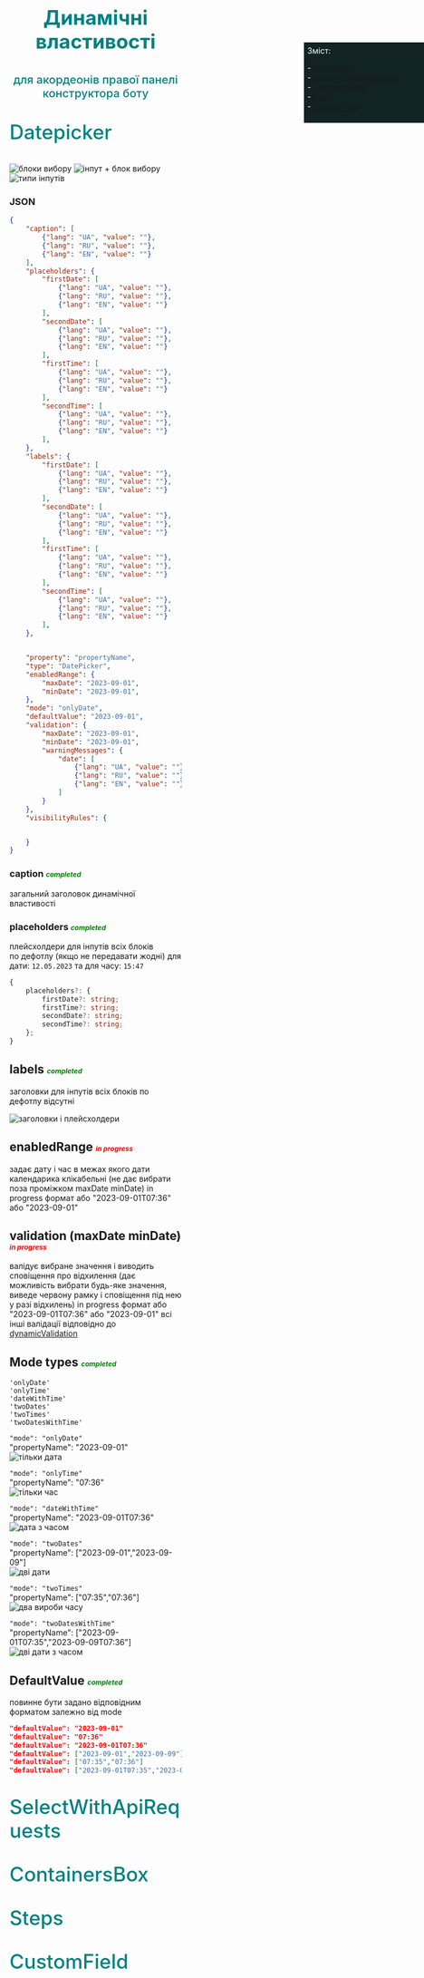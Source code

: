 <html>
    <head>
        <style>
            .heading1 {
                color: teal;
                font-weight:700;
                font-size: 35px;
                text-align: center;
            }
            .heading2 {
                color: teal;
                font-weight:500;
                font-size: 20px;
                text-align: center;
            }
            .menu {
                position: fixed;
                top:150px;
                right:0;
                background-color: #112323;
                width: 200px;
                padding: 6px;
                color: white;
            }
            .property {
                color: teal;
                font-weight:500;
                font-size: 35px;
            }
            .body {
                padding-right: 200px;
            }
            .inProgress {
                color: red;
                font-style: italic;
                font-size: 12px;
            }
            .completed {
                color: green;
                font-style: italic;
                font-size: 12px;
            }
        </style>
    </head>


<div class="body">

<p class="heading1">Динамічні властивості</p>
<p class="heading2">для акордеонів правої панелі конструктора боту</p>

<div id="menu" class="menu">Зміст:

-[Datepicker](#Datepicker)  
-[SelectWithApiRequests](#SelectWithApiRequests)  
-[ContainersBox](#ContainersBox)  
-[Steps](#Steps)  
-[CustomField](#CustomField)

</div>  



##
## <p id="Datepicker" class="property">Datepicker</p>

![блоки вибору](./images/dynamicProperties/datePicker/selectionBocks.jpg)
![інпут + блок вибору](./images/dynamicProperties/datePicker/input+date-timePicker.jpg)
![типи інпутів](./images/dynamicProperties/datePicker/inputs.jpg)
### JSON

```json
{
    "caption": [
        {"lang": "UA", "value": ""},
        {"lang": "RU", "value": ""},
        {"lang": "EN", "value": ""}
    ],
    "placeholders": {
        "firstDate": [
            {"lang": "UA", "value": ""},
            {"lang": "RU", "value": ""},
            {"lang": "EN", "value": ""}
        ],
        "secondDate": [
            {"lang": "UA", "value": ""},
            {"lang": "RU", "value": ""},
            {"lang": "EN", "value": ""}
        ],
        "firstTime": [
            {"lang": "UA", "value": ""},
            {"lang": "RU", "value": ""},
            {"lang": "EN", "value": ""}
        ],
        "secondTime": [
            {"lang": "UA", "value": ""},
            {"lang": "RU", "value": ""},
            {"lang": "EN", "value": ""}
        ],
    },
    "labels": {
        "firstDate": [
            {"lang": "UA", "value": ""},
            {"lang": "RU", "value": ""},
            {"lang": "EN", "value": ""}
        ],
        "secondDate": [
            {"lang": "UA", "value": ""},
            {"lang": "RU", "value": ""},
            {"lang": "EN", "value": ""}
        ],
        "firstTime": [
            {"lang": "UA", "value": ""},
            {"lang": "RU", "value": ""},
            {"lang": "EN", "value": ""}
        ],
        "secondTime": [
            {"lang": "UA", "value": ""},
            {"lang": "RU", "value": ""},
            {"lang": "EN", "value": ""}
        ],
    },


    "property": "propertyName",
    "type": "DatePicker",
    "enabledRange": {
        "maxDate": "2023-09-01",
        "minDate": "2023-09-01",
    },
    "mode": "onlyDate",
    "defaultValue": "2023-09-01",
    "validation": {
        "maxDate": "2023-09-01",
        "minDate": "2023-09-01",
        "warningMessages": {
            "date": [
                {"lang": "UA", "value": ""},
                {"lang": "RU", "value": ""},
                {"lang": "EN", "value": ""}
            ]
        }
    },
    "visibilityRules": {


    }
}
```
### caption <span class="completed" >completed</span>
загальний заголовок динамічної властивості

### placeholders <span class="completed" >completed</span>
плейсхолдери для інпутів всіх блоків   
по дефотлу (якщо не передавати жодні) для дати: `12.05.2023` та для часу:  `15:47`
```typescript
{
    placeholders?: {
        firstDate?: string;
        firstTime?: string;
        secondDate?: string;
        secondTime?: string;
    };
}
```
## labels <span class="completed" >completed</span>
заголовки для інпутів всіх блоків 
по дефотлу відсутні

![заголовки і плейсхолдери](./images/dynamicProperties/datePicker/titles.jpg)


## enabledRange <span class="inProgress">in progress</span>
задає дату і час в межах якого дати календарика клікабельні (не дає вибрати поза проміжком maxDate minDate) in progress
формат або "2023-09-01T07:36" або "2023-09-01"


## validation (maxDate minDate) <span class="inProgress">in progress</span>
валідує вибране значення і виводить сповіщення про відхилення (дає можливість вибрати будь-яке значення, виведе червону рамку і сповіщення під нею у разі відхилень) in progress
формат або "2023-09-01T07:36" або "2023-09-01"
всі інші валідації відповідно до [dynamicValidation](https://docs.google.com/document/d/1u4lLZaTTvwPNFXAzuEwBeBkb5cTFIJXJG6ogHHsD2uw/edit)

## Mode types <span class="completed" >completed</span>
```
'onlyDate'
'onlyTime'
'dateWithTime'
'twoDates'
'twoTimes'
'twoDatesWithTime'
```

```"mode": "onlyDate"```  
"propertyName": "2023-09-01"  
![тільки дата](./images/dynamicProperties/datePicker/onlyDate.png.jpg)

```"mode": "onlyTime"```  
"propertyName": "07:36"  
![тільки час](./images/dynamicProperties/datePicker/onlyTime.png.jpg)


```"mode": "dateWithTime"```  
"propertyName": "2023-09-01T07:36"  
![дата з часом](./images/dynamicProperties/datePicker/dateWithTime.png.jpg)


```"mode": "twoDates"```  
"propertyName": ["2023-09-01","2023-09-09"]  
![дві дати](./images/dynamicProperties/datePicker/twoDates.png.jpg)


```"mode": "twoTimes"```  
"propertyName": ["07:35","07:36"]  
![два вироби часу](./images/dynamicProperties/datePicker/twoTimes.png.jpg)


```"mode": "twoDatesWithTime"```  
"propertyName": ["2023-09-01T07:35","2023-09-09T07:36"]  
![дві дати з часом](./images/dynamicProperties/datePicker/twoDatesWithTime.jpg)


## DefaultValue <span class="completed" >completed</span>
повинне бути задано відповідним форматом залежно від mode

```json
"defaultValue": "2023-09-01"
"defaultValue": "07:36"
"defaultValue": "2023-09-01T07:36"
"defaultValue": ["2023-09-01","2023-09-09"]
"defaultValue": ["07:35","07:36"]
"defaultValue": ["2023-09-01T07:35","2023-09-09T07:36"]
```




##
## <p id="SelectWithApiRequests" class="property">SelectWithApiRequests</p>




##
## <p id="ContainersBox" class="property">ContainersBox</p>




##
## <p id="Steps" class="property">Steps</p>



##
## <p id="CustomField" class="property">CustomField</p>

</body>


</html>